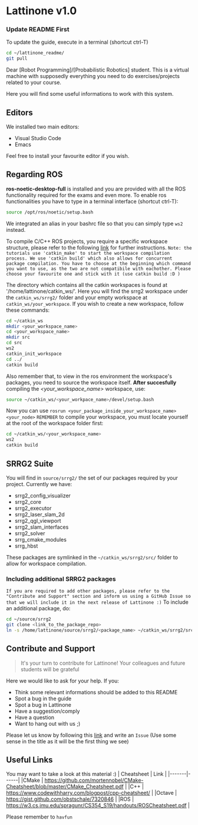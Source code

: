 # Lattinone v1.0

### Update README First
To update the guide, execute in a terminal (shortcut ctrl-T)
```sh
cd ~/lattinone_readme/
git pull
```

Dear [Robot Programming]/[Probabilistic Robotics] student.
This is a virtual machine with supposedly everything you need to do exercises/projects related to your course.

Here you will find some useful informations to work with this system.
## Editors
We installed two main editors:

  - Visual Studio Code
  - Emacs

Feel free to install your favourite editor if you wish.

## Regarding ROS
**ros-noetic-desktop-full** is installed and you are provided with all the ROS functionality required for the exams and even more.
To enable ros functionalities you have to type in a terminal interface (shortcut ctrl-T):
```sh
source /opt/ros/noetic/setup.bash
```
We integrated an alias in your bashrc file so that you can simply type `ws2` instead.

To compile C/C++ ROS projects, you require a specific workspace structure, please refer to the following [link](http://wiki.ros.org/catkin/Tutorials/create_a_workspace) for further instructions.
  `Note: the tutorials use 'catkin_make' to start the workspace compilation process. We use 'catkin build' which also allows for concurrent package compilation. You have to choose at the beginning which command you want to use, as the two are not compatibile with eachother. Please choose your favourite one and stick with it (use catkin build :D )`

     
    
  The directory which contains all the catkin workspaces is found at '/home/lattinone/catkin_ws/'.
  Here you will find the srrg2 workspace under the `catkin_ws/srrg2/` folder and your empty workspace at
  `catkin_ws/your_workspace`.
  If you wish to create a new workspace, follow these commands:

```sh
cd ~/catkin_ws
mkdir <your_workspace_name>
cd <your_workspace_name>
mkdir src
cd src
ws2
catkin_init_workspace
cd ../
catkin build
```
  Also remember that, to view in the ros environment the workspace's packages, you need to source the workspace itself.
  __After succesfully__ compiling the _<your_workspace_name>_ workspace, use:
```sh
source ~/catkin_ws/<your_workpace_name>/devel/setup.bash
```
Now you can use `rosrun <your_package_inside_your_workspace_name> <your_node>`
`REMEMBER` to compile your workspace, you must locate yourself at the root of the workspace folder first:
```sh
cd ~/catkin_ws/<your_workspace_name>
ws2
catkin build
```
       
## SRRG2 Suite 
You will find in `source/srrg2/` the set of our packages required by your project. Currently we have:
- srrg2\_config\_visualizer
- srrg2\_core
- srrg2\_executor
- srrg2\_laser\_slam\_2d
- srrg2\_qgl\_viewport
- srrg2\_slam\_interfaces
- srrg2\_solver
- srrg\_cmake\_modules
- srrg\_hbst

These packages are symlinked in the  `~/catkin_ws/srrg2/src/` folder to allow for workspace compilation.
### Including additional SRRG2 packages
`If you are required to add other packages, please refer to the "Contribute and Support" section and inform us using a GitHub Issue so that we will include it in the next release of Lattinone :)`
To include an additional package, do:
```sh
cd ~/source/srrg2
git clone <link_to_the_package_repo>
ln -s /home/lattinone/source/srrg2/<package_name> ~/catkin_ws/srrg2/src
```
    
## Contribute and Support
> It's your turn to contribute for Lattinone!
> Your colleagues and future students will be grateful

Here we would like to ask for your help.
If you:
- Think some relevant informations should be added to this README
- Spot a bug in the guide
- Spot a bug in Lattinone
- Have a suggestion/comply
- Have a question
- Want to hang out with us ;)

Please let us know by following this [link](https://github.com/EmanueleGiacomini/lattinone_readme/issues) and write an `Issue`
(Use some sense in the title as it will be the first thing we see)

## Useful Links
You may want to take a look at this material :)
| Cheatsheet | Link |
|-------|------|
|CMake | https://github.com/mortennobel/CMake-Cheatsheet/blob/master/CMake_Cheatsheet.pdf |
|C++ | https://www.codewithharry.com/blogpost/cpp-cheatsheet/ |
|Octave | https://gist.github.com/obstschale/7320846 |
|ROS | https://w3.cs.jmu.edu/spragunr/CS354_S19/handouts/ROSCheatsheet.pdf |

Please remember to `havfun`
